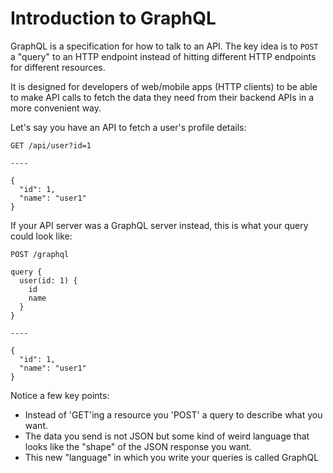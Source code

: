 # Introduction to GraphQL

GraphQL is a specification for how to talk to an API. The key idea is to `POST` a "query" to an HTTP endpoint instead of hitting different HTTP endpoints for different resources.

It is designed for developers of web/mobile apps (HTTP clients) to be able to make API calls to fetch the data they need from their backend APIs in a more convenient way.

Let's say you have an API to fetch a user's profile details:

```
GET /api/user?id=1

----

{
  "id": 1,
  "name": "user1"
}
```

If your API server was a GraphQL server instead, this is what your query could look like:

```
POST /graphql

query {
  user(id: 1) {
    id
    name
  }
}

----

{
  "id": 1,
  "name": "user1"
}
```

Notice a few key points:

- Instead of 'GET'ing a resource you 'POST' a query to describe what you want.
- The data you send is not JSON but some kind of weird language that looks like the "shape" of the JSON response you want.
- This new "language" in which you write your queries is called GraphQL
